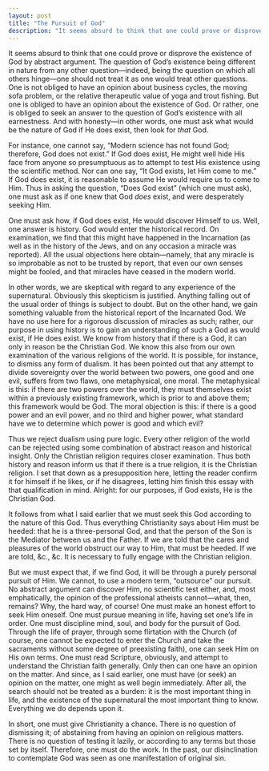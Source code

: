 ```yaml
---
layout: post
title: "The Pursuit of God"
description: "It seems absurd to think that one could prove or disprove the existence of God by abstract argument..."
---
```


It seems absurd to think that one could prove or disprove the existence of God by abstract argument. The question of God’s existence being different in nature from any other question—indeed, being the question on which all others hinge—one should not treat it as one would treat other questions. One is not obliged to have an opinion about business cycles, the moving sofa problem, or the relative therapeutic value of yoga and trout fishing. But one is obliged to have an opinion about the existence of God. Or rather, one is obliged to seek an answer to the question of God’s existence with all earnestness. And with honesty—in other words, one must ask what would be the nature of God if He does exist, then look for _that_ God.

For instance, one cannot say, “Modern science has not found God; therefore, God does not exist.” If God does exist, He might well hide His face from anyone so presumptuous as to attempt to test His existence using the scientific method. Nor can one say, “It God exists, let Him come to me.” If God does exist, it is reasonable to assume He would require us to come to Him. Thus in asking the question, “Does God exist” (which one must ask), one must ask as if one knew that God _does_ exist, and were desperately seeking Him.

One must ask how, if God does exist, He would discover Himself to us. Well, one answer is history. God would enter the historical record. On examination, we find that this might have happened in the Incarnation (as well as in the history of the Jews, and on any occasion a miracle was reported). All the usual objections here obtain—namely, that any miracle is so improbable as not to be trusted by report, that even our own senses might be fooled, and that miracles have ceased in the modern world.

In other words, we are skeptical with regard to any experience of the supernatural. Obviously this skepticism is justified. Anything falling out of the usual order of things is subject to doubt. But on the other hand, we gain something valuable from the historical report of the Incarnated God. We have no use here for a rigorous discussion of miracles as such; rather, our purpose in using history is to gain an understanding of such a God as would exist, if He does exist. We know from history that if there is a God, it can only in reason be the Christian God. We know this also from our own examination of the various religions of the world. It is possible, for instance, to dismiss any form of dualism. It has been pointed out that any attempt to divide sovereignty over the world between two powers, one good and one evil, suffers from two flaws, one metaphysical, one moral. The metaphysical is this: if there are two powers over the world, they must themselves exist within a previously existing framework, which is prior to and above them; this framework would be God. The moral objection is this: if there is a good power and an evil power, and no third and higher power, what standard have we to determine which power is good and which evil?

Thus we reject dualism using pure logic. Every other religion of the world can be rejected using some combination of abstract reason and historical insight. Only the Christian religion requires closer examination. Thus both history and reason inform us that if there is a true religion, it is the Christian religion. I set that down as a presupposition here, letting the reader confirm it for himself if he likes, or if he disagrees, letting him finish this essay with that qualification in mind. Alright: for our purposes, if God exists, He is the Christian God.

It follows from what I said earlier that we must seek this God according to the nature of this God. Thus everything Christianity says about Him must be heeded: that he is a three-personal God, and that the person of the Son is the Mediator between us and the Father. If we are told that the cares and pleasures of the world obstruct our way to Him, that must be heeded. If we are told, &c., &c. It is necessary to fully engage with the Christian religion.

But we must expect that, if we find God, it will be through a purely personal pursuit of Him. We cannot, to use a modern term, “outsource” our pursuit. No abstract argument can discover Him, no scientific test either, and, most emphatically, the opinion of the professional atheists cannot—what, then, remains? Why, the hard way, of course! One must make an honest effort to seek Him oneself. One must pursue meaning in life, having set one’s life in order. One must discipline mind, soul, and body for the pursuit of God. Through the life of prayer, through some flirtation with the Church (of course, one cannot be expected to enter the Church and take the sacraments without some degree of preexisting faith), one can seek Him on His own terms. One must read Scripture, obviously, and attempt to understand the Christian faith generally. Only then can one have an opinion on the matter. And since, as I said earlier, one must have (or seek) an opinion on the matter, one might as well begin immediately. After all, the search should not be treated as a burden: it is the most important thing in life, and the existence of the supernatural the most important thing to know. Everything we do depends upon it.

In short, one must give Christianity a chance. There is no question of dismissing it; of abstaining from having an opinion on religious matters. There is no question of testing it lazily, or according to any terms but those set by itself. Therefore, one must do the work. In the past, our disinclination to contemplate God was seen as one manifestation of original sin.
